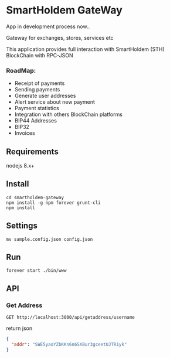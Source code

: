 # SmartHoldem GateWay

App in development process now..

Gateway for exchanges, stores, services etc

This application provides full interaction with SmartHoldem (STH) BlockChain with RPC-JSON

### RoadMap:

- Receipt of payments
- Sending payments
- Generate user addresses
- Alert service about new payment
- Payment statistics
- Integration with others BlockChain platforms
- BIP44 Addresses
- BIP32
- Invoices

## Requirements

nodejs 8.x+

## Install

```shell
cd smartholdem-gateway
npm install -g npm forever grunt-cli
npm install
````

## Settings

```shell
mv sample.config.json config.json
```

## Run

```shell
forever start ./bin/www
```

## API

### Get Address

```shell
GET http://localhost:3000/api/getaddress/username
```

return json

```json
{
  "addr": "SWE5yaoYZbKKn6n6SXBur3gceetUJTR1yk"
}
```
